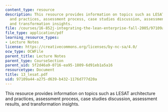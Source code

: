 ```yaml
---
content_type: resource
description: This resource provides information on topics such as LESAT architecture
  and practices, assessment process, case studies discussion, assessment results,
  and transformation insights.
file: /courses/16-852j-integrating-the-lean-enterprise-fall-2005/97109a44a275d639b4321176d777d20a_13_lesat.pdf
file_type: application/pdf
learning_resource_types:
- Lecture Notes
license: https://creativecommons.org/licenses/by-nc-sa/4.0/
ocw_type: OCWFile
parent_title: Lecture Notes
parent_type: CourseSection
parent_uid: 5f2d46a9-0716-ea95-1809-6d91eb1a5a16
resourcetype: Document
title: 13_lesat.pdf
uid: 97109a44-a275-d639-b432-1176d777d20a
---
```

This resource provides information on topics such as LESAT architecture and practices, assessment process, case studies discussion, assessment results, and transformation insights.
